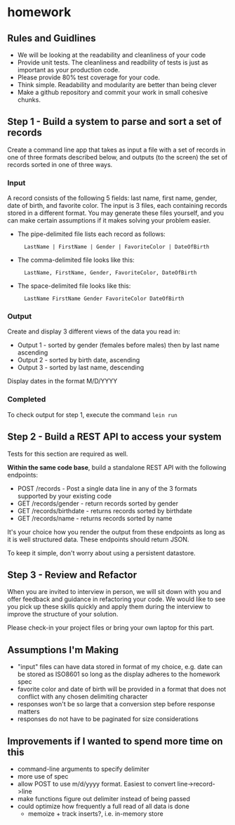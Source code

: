 # homework

## Rules and Guidlines

- We will be looking at the readability and cleanliness of your code
- Provide unit tests. The cleanliness and readbility of tests is just as
important as your production code.
- Please provide 80% test coverage for your code.
- Think simple. Readability and modularity are better than being clever
- Make a github repository and commit your work in small cohesive chunks.

## Step 1 - Build a system to parse and sort a set of records

Create a command line app that takes as input a file with a set of records in
one of three formats described below, and outputs (to the screen) the set of
records sorted in one of three ways.

### Input

A record consists of the following 5 fields: last name, first name, gender,
date of birth, and favorite color. The input is 3 files, each containing records
stored in a different format. You may generate these files yourself, and you can
make certain assumptions if it makes solving your problem easier.

- The pipe-delimited file lists each record as follows:

        LastName | FirstName | Gender | FavoriteColor | DateOfBirth

- The comma-delimited file looks like this:

        LastName, FirstName, Gender, FavoriteColor, DateOfBirth

- The space-delimited file looks like this:

        LastName FirstName Gender FavoriteColor DateOfBirth

### Output

Create and display 3 different views of the data you read in:

- Output 1 - sorted by gender (females before males) then by last name ascending
- Output 2 - sorted by birth date, ascending
- Output 3 - sorted by last name, descending

Display dates in the format M/D/YYYY

### Completed

To check output for step 1, execute the command `lein run`

## Step 2 - Build a REST API to access your system

Tests for this section are required as well.

**Within the same code base**, build a standalone REST API with the following
endpoints:

- POST /records - Post a single data line in any of the 3 formats supported by
your existing code
- GET /records/gender - return records sorted by gender
- GET /records/birthdate - returns records sorted by birthdate
- GET /records/name - returns records sorted by name

It's your choice how you render the output from these endpoints as long as it is
well structured data. These endpoints should return JSON.

To keep it simple, don't worry about using a persistent datastore.

## Step 3 - Review and Refactor

When you are invited to interview in person, we will sit down with you and offer
feedback and guidance in refactoring your code. We would like to see you pick up
these skills quickly and apply them during the interview to improve the
structure of your solution.

Please check-in your project files or bring your own laptop for this part.


## Assumptions I'm Making

- "input" files can have data stored in format of my choice, e.g. date can be
stored as ISO8601 so long as the display adheres to the homework spec
- favorite color and date of birth will be provided in a format that does not
conflict with any chosen delimiting character
- responses won't be so large that a conversion step before response matters
- responses do not have to be paginated for size considerations


## Improvements if I wanted to spend more time on this

- command-line arguments to specify delimiter
- more use of spec
- allow POST to use m/d/yyyy format. Easiest to convert line->record->line
- make functions figure out delimiter instead of being passed
- could optimize how frequently a full read of all data is done
    + memoize + track inserts?, i.e. in-memory store
